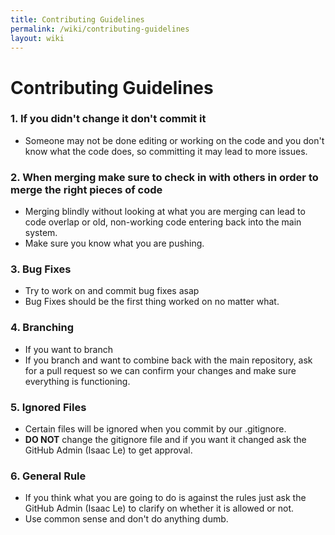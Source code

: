 ```yaml
---
title: Contributing Guidelines
permalink: /wiki/contributing-guidelines
layout: wiki
---
```


# Contributing Guidelines
### 1. If you didn't change it don't commit it
- Someone may not be done editing or working on the code and you don't know what the code does, so committing it may lead to more issues.
### 2. When merging make sure to check in with others in order to merge the right pieces of code
- Merging blindly without looking at what you are merging can lead to code overlap or old, non-working code entering back into the main system.
- Make sure you know what you are pushing.
### 3. Bug Fixes
- Try to work on and commit bug fixes asap
- Bug Fixes should be the first thing worked on no matter what.
### 4. Branching
- If you want to branch 
- If you branch and want to combine back with the main repository, ask for a pull request so we can confirm your changes and make sure everything is functioning. 
### 5. Ignored Files
- Certain files will be ignored when you commit by our .gitignore.
- **DO NOT** change the gitignore file and if you want it changed ask the GitHub Admin (Isaac Le) to get approval.

### 6. General Rule
- If you think what you are going to do is against the rules just ask the GitHub Admin (Isaac Le) to clarify on whether it is allowed or not.
- Use common sense and don't do anything dumb.